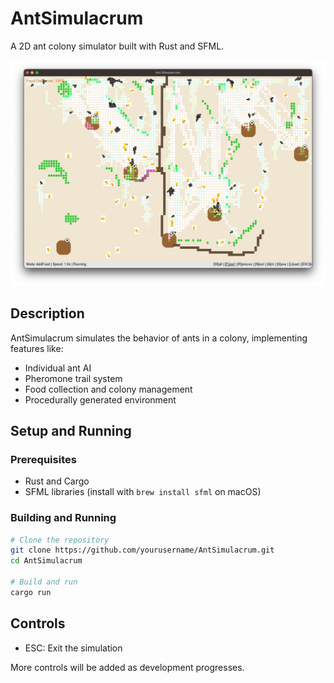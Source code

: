 # AntSimulacrum

A 2D ant colony simulator built with Rust and SFML.

![](docs/pics/Demo-041325.png)

## Description

AntSimulacrum simulates the behavior of ants in a colony, implementing features like:
- Individual ant AI
- Pheromone trail system
- Food collection and colony management
- Procedurally generated environment

## Setup and Running

### Prerequisites

- Rust and Cargo
- SFML libraries (install with `brew install sfml` on macOS)

### Building and Running

```bash
# Clone the repository
git clone https://github.com/yourusername/AntSimulacrum.git
cd AntSimulacrum

# Build and run
cargo run
```

## Controls

- ESC: Exit the simulation

More controls will be added as development progresses.
